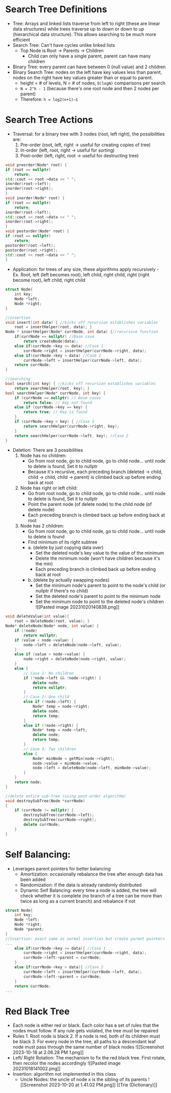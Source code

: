 # Search Tree Definitions

- Tree: Arrays and linked lists traverse from left to right (these are linear data structures) while trees traverse up to down or down to up (hierarchical data structure). This allows searching to be much more efficient
- Search Tree: Can't have cycles unlike linked lists
	- Top Node is Root -> Parents -> Children
		- Child can only have a single parent, parent can have many children
- Binary Tree: every parent can have between 0 (null value) and 2 children
- Binary Search Tree: nodes on the left have key values less than parent, nodes on the right have key values greater than or equal to parent. 
	- height = # of levels, N = # of nodes, `O(logN)` comparisons per search
	- `N = 2^h - 1` (because there's one root node and then 2 nodes per parent)
	- Therefore: `h = log2​(n+1)−1`
# Search Tree Actions

- Traversal: for a binary tree with 3 nodes (root, left right), the possibilities are:
	1. Pre-order (root, left, right -> useful for creating copies of tree)
	2. In-order (left, root, right -> useful for sorting)
	3. Post-order (left, right, root -> useful for destructing tree)
```cpp
void preorder(Node* root) { 
if (root == nullptr) 
	return;
std::cout << root->data << " "; 
inorder(root->left);
inorder(root->right); 
}
void inorder(Node* root) { 
if (root == nullptr) 
	return;
inorder(root->left);
std::cout << root->data << " "; 
inorder(root->right); 
}
void postorder(Node* root) { 
if (root == nullptr) 
	return;
postorder(root->left);
postorder(root->right); 
std::cout << root->data << " "; 
}
```
- Application: for trees of any size, these algorithms apply recursively 
		- Ex. Root, left (left becomes root), left child, right child, right (right become root), left child, right child
```cpp
struct Node{
	int key;
	Node *left;
	Node *right;
}

//insertion
void insert(int data) { //kicks off recursion establishes variables 
	root = insertHelper(root, data); }
Node * insertHelper(Node* currNode, int data) {//recursive function
	if(currNode == nullptr) //Base case
		return createNode(data); 
	else if(currNode->key <= data) //Case 1
		currNode->right = insertHelper(currNode->right, data);
	else if(currNode->key > data) //Case 2
		currNode->left = insertHelper(currNode->left, data);
	return currNode; 
}

//searching
bool search(int key) { //kicks off recursion establishes variables 
    return searchHelper(root, key); }
bool searchHelper(Node* currNode, int key) {
    if (currNode == nullptr) // Base cases
        return false; // Key not found
    else if (currNode->key == key) {
        return true; // Key is found
    }
    if (currNode->key < key) { //Case 1
        return searchHelper(currNode->right, key);
    }
    return searchHelper(currNode->left, key); //Case 2
}
```
- Deletion: There are 3 possibilities
	1. Node has no children: 
		- Go from root node, go to child node, go to child node... until node to delete is found, Set it to nullptr
		- Because it's recursive, each preceding branch (deleted -> child, child -> child, child -> parent) is climbed back up before ending back at root
	2. Node has right or left child:
		- Go from root node, go to child node, go to child node... until node to delete is found, Set it to nullptr
		- Point the parent node (of delete node) to the child node (of delete node)
		- Each preceding branch  is climbed back up before ending back at root
	3. Node has 2 children:
		-  Go from root node, go to child node, go to child node... until node to delete is found
		- Find minimum of its right subtree 
		- a. (delete by just copying data over)
			- Set the deleted node's key value to the value of the minimum
			- Delete the minimum node (won't have children because it's the min)
			- Each preceding branch  is climbed back up before ending back at root
		- b. (delete by actually swapping nodes)
			- Set the minimum node's parent to point to the node's child (or nullptr if there's no child) 
			- Set the deleted node's parent to point to the minimum node
			- Set the minimum node to point to the deleted node's children
	![[Pasted image 20231020140838.png]]
```cpp
void deleteValue(int value){ 
	root = deleteNode(root, value); }
Node* deleteNode(Node* node, int value) {
	if (!node)
		return nullptr;
	if (value < node->value) {
		node->left = deleteNode(node->left, value);
	} 
	else if (value > node->value) {
		node->right = deleteNode(node->right, value);
	} 
	else {
		// Case 1: No children
		if (!node->left && !node->right) {
			delete node;
			return nullptr;
		}
		// Case 2: One child
		else if (!node->left) {
			Node* temp = node->right;
			delete node;
			return temp;
		} 
		else if (!node->right) {
			Node* temp = node->left;
			delete node;
			return temp;
		}
		// Case 3: Two children
		else {
			Node* minNode = getMin(node->right);
			node->value = minNode->value;
			node->left = deleteNode(node->left, minNode->value);
		}
	}
	return node;
}

//delete entire sub-tree (using post-order algorithm)
void destroySubTree(Node *currNode)
{
	if (currNode != nullptr) {
		destroySubTree(currNode->left);
		destroySubTree(currNode->right);
		delete currNode;
	}
}
```
# Self Balancing: 
- Leverages parent pointers for better balancing
	- Amortization: occasionally rebalance the tree after enough data has been added
	- Randomization: if the data is already randomly distributed
	- Dynamic Self Balancing: every time a node is added, the tree will check whether it is complete (no branch of a tree can be more than twice as long as a current branch) and rebalance if not
```cpp
struct Node{
	int key;
	Node *left;
	Node *right;
	Node *parent;
}
//Insertion: exact same as normal insertion but create parent pointers when traversing downwards
...
	else if(currNode->key <= data){ //Case 1
		currNode->right = insertHelper(currNode->right, data);
		currNode->left->parent = currNode;
	}
	else if(currNode->key > data){ //Case 2
		currNode->left = insertHelper(currNode->left, data);
		currNode->left->parent = currNode;
	}
	return currNode;
...
```
# Red Black Tree
- Each node is either red or black. Each color has a set of rules that the nodes must follow. If any rule gets violated, the tree must be repaired
- Rules
		1. Root node is black
		2. If a node is red, both of its children must be black 
		3. For every node in the tree, all paths to a descendant leaf node must pass through the same number of black nodes
								![[Screenshot 2023-10-18 at 2.06.28 PM 1.png]]
- Left/ Right Rotation: The mechanism to fix the red black tree. First rotate, then recolor the nodes accordingly
							![[Pasted image 20231018141002.png]]
- Insertion: algorithm not implemented in this class
	- Uncle Nodes: the uncle of node x is the sibling of its parents 
													 ![[Screenshot 2023-10-20 at 1.41.02 PM.png]]
[[Trie (Dictionary)]]
	